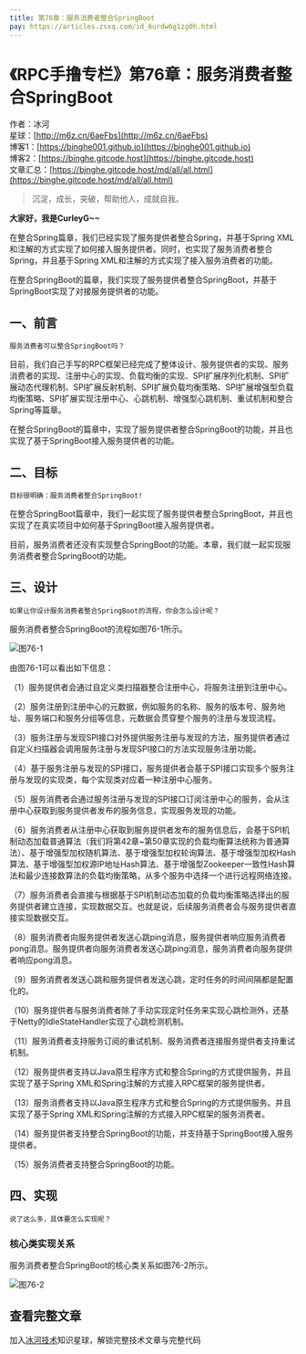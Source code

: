 ```yaml
---
title: 第76章：服务消费者整合SpringBoot
pay: https://articles.zsxq.com/id_6urdw6g1zg0h.html
---
```


# 《RPC手撸专栏》第76章：服务消费者整合SpringBoot

作者：冰河
<br/>星球：[http://m6z.cn/6aeFbs](http://m6z.cn/6aeFbs)
<br/>博客1：[https://binghe001.github.io](https://binghe001.github.io)
<br/>博客2：[https://binghe.gitcode.host](https://binghe.gitcode.host)
<br/>文章汇总：[https://binghe.gitcode.host/md/all/all.html](https://binghe.gitcode.host/md/all/all.html)

> 沉淀，成长，突破，帮助他人，成就自我。

**大家好，我是CurleyG~~**

在整合Spring篇章，我们已经实现了服务提供者整合Spring，并基于Spring XML和注解的方式实现了如何接入服务提供者。同时，也实现了服务消费者整合Spring，并且基于Spring XML和注解的方式实现了接入服务消费者的功能。

在整合SpringBoot的篇章，我们实现了服务提供者整合SpringBoot，并基于SpringBoot实现了对接服务提供者的功能。

## 一、前言

`服务消费者可以整合SpringBoot吗？`

目前，我们自己手写的RPC框架已经完成了整体设计、服务提供者的实现、服务消费者的实现、注册中心的实现、负载均衡的实现、SPI扩展序列化机制、SPI扩展动态代理机制、SPI扩展反射机制、SPI扩展负载均衡策略、SPI扩展增强型负载均衡策略、SPI扩展实现注册中心、心跳机制、增强型心跳机制、重试机制和整合Spring等篇章。

在整合SpringBoot的篇章中，实现了服务提供者整合SpringBoot的功能，并且也实现了基于SpringBoot接入服务提供者的功能。

## 二、目标

`目标很明确：服务消费者整合SpringBoot!`

在整合SpringBoot篇章中，我们一起实现了服务提供者整合SpringBoot，并且也实现了在真实项目中如何基于SpringBoot接入服务提供者。

目前，服务消费者还没有实现整合SpringBoot的功能。本章，我们就一起实现服务消费者整合SpringBoot的功能。

## 三、设计

`如果让你设计服务消费者整合SpringBoot的流程，你会怎么设计呢？`

服务消费者整合SpringBoot的流程如图76-1所示。

![图76-1](https://binghe.gitcode.host/assets/images/middleware/rpc/rpc-2023-01-03-001.png)

由图76-1可以看出如下信息：

（1）服务提供者会通过自定义类扫描器整合注册中心，将服务注册到注册中心。

（2）服务注册到注册中心的元数据，例如服务的名称、服务的版本号、服务地址、服务端口和服务分组等信息，元数据会贯穿整个服务的注册与发现流程。

（3）服务注册与发现SPI接口对外提供服务注册与发现的方法，服务提供者通过自定义扫描器会调用服务注册与发现SPI接口的方法实现服务注册功能。

（4）基于服务注册与发现的SPI接口，服务提供者会基于SPI接口实现多个服务注册与发现的实现类，每个实现类对应着一种注册中心服务。

（5）服务消费者会通过服务注册与发现的SPI接口订阅注册中心的服务，会从注册中心获取到服务提供者发布的服务信息，实现服务发现的功能。

（6）服务消费者从注册中心获取到服务提供者发布的服务信息后，会基于SPI机制动态加载普通算法（我们将第42章~第50章实现的负载均衡算法统称为普通算法）、基于增强型加权随机算法、基于增强型加权轮询算法、基于增强型加权Hash算法、基于增强型加权源IP地址Hash算法、基于增强型Zookeeper一致性Hash算法和最少连接数算法的负载均衡策略，从多个服务中选择一个进行远程网络连接。

（7）服务消费者会直接与根据基于SPI机制动态加载的负载均衡策略选择出的服务提供者建立连接，实现数据交互。也就是说，后续服务消费者会与服务提供者直接实现数据交互。

（8）服务消费者向服务提供者发送心跳ping消息，服务提供者响应服务消费者pong消息。服务提供者向服务消费者发送心跳ping消息，服务消费者向服务提供者响应pong消息。

（9）服务消费者发送心跳和服务提供者发送心跳，定时任务的时间间隔都是配置化的。

（10）服务提供者与服务消费者除了手动实现定时任务来实现心跳检测外，还基于Netty的IdleStateHandler实现了心跳检测机制。

（11）服务消费者支持服务订阅的重试机制、服务消费者连接服务提供者支持重试机制。

（12）服务提供者支持以Java原生程序方式和整合Spring的方式提供服务，并且实现了基于Spring XML和Spring注解的方式接入RPC框架的服务提供者。

（13）服务消费者支持以Java原生程序方式和整合Spring的方式提供服务。并且实现了基于Spring XML和Spring注解的方式接入RPC框架的服务消费者。

（14）服务提供者支持整合SpringBoot的功能，并支持基于SpringBoot接入服务提供者。

（15）服务消费者支持整合SpringBoot的功能。

## 四、实现

`说了这么多，具体要怎么实现呢？`

### 核心类实现关系

服务消费者整合SpringBoot的核心类关系如图76-2所示。

![图76-2](https://binghe.gitcode.host/assets/images/middleware/rpc/rpc-2023-01-03-002.png)

## 查看完整文章

加入[冰河技术](http://m6z.cn/6aeFbs)知识星球，解锁完整技术文章与完整代码
